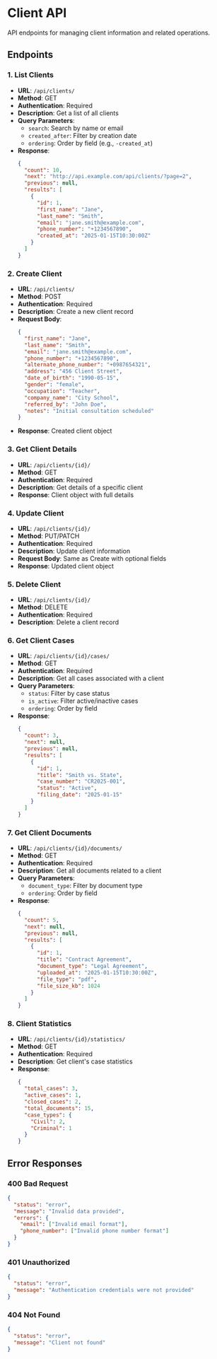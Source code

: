 # Client API

API endpoints for managing client information and related operations.

## Endpoints

### 1. List Clients
- **URL**: `/api/clients/`
- **Method**: GET
- **Authentication**: Required
- **Description**: Get a list of all clients
- **Query Parameters**:
  - `search`: Search by name or email
  - `created_after`: Filter by creation date
  - `ordering`: Order by field (e.g., `-created_at`)
- **Response**:
  ```json
  {
    "count": 10,
    "next": "http://api.example.com/api/clients/?page=2",
    "previous": null,
    "results": [
      {
        "id": 1,
        "first_name": "Jane",
        "last_name": "Smith",
        "email": "jane.smith@example.com",
        "phone_number": "+1234567890",
        "created_at": "2025-01-15T10:30:00Z"
      }
    ]
  }
  ```

### 2. Create Client
- **URL**: `/api/clients/`
- **Method**: POST
- **Authentication**: Required
- **Description**: Create a new client record
- **Request Body**:
  ```json
  {
    "first_name": "Jane",
    "last_name": "Smith",
    "email": "jane.smith@example.com",
    "phone_number": "+1234567890",
    "alternate_phone_number": "+0987654321",
    "address": "456 Client Street",
    "date_of_birth": "1990-05-15",
    "gender": "female",
    "occupation": "Teacher",
    "company_name": "City School",
    "referred_by": "John Doe",
    "notes": "Initial consultation scheduled"
  }
  ```
- **Response**: Created client object

### 3. Get Client Details
- **URL**: `/api/clients/{id}/`
- **Method**: GET
- **Authentication**: Required
- **Description**: Get details of a specific client
- **Response**: Client object with full details

### 4. Update Client
- **URL**: `/api/clients/{id}/`
- **Method**: PUT/PATCH
- **Authentication**: Required
- **Description**: Update client information
- **Request Body**: Same as Create with optional fields
- **Response**: Updated client object

### 5. Delete Client
- **URL**: `/api/clients/{id}/`
- **Method**: DELETE
- **Authentication**: Required
- **Description**: Delete a client record

### 6. Get Client Cases
- **URL**: `/api/clients/{id}/cases/`
- **Method**: GET
- **Authentication**: Required
- **Description**: Get all cases associated with a client
- **Query Parameters**:
  - `status`: Filter by case status
  - `is_active`: Filter active/inactive cases
  - `ordering`: Order by field
- **Response**:
  ```json
  {
    "count": 3,
    "next": null,
    "previous": null,
    "results": [
      {
        "id": 1,
        "title": "Smith vs. State",
        "case_number": "CR2025-001",
        "status": "Active",
        "filing_date": "2025-01-15"
      }
    ]
  }
  ```

### 7. Get Client Documents
- **URL**: `/api/clients/{id}/documents/`
- **Method**: GET
- **Authentication**: Required
- **Description**: Get all documents related to a client
- **Query Parameters**:
  - `document_type`: Filter by document type
  - `ordering`: Order by field
- **Response**:
  ```json
  {
    "count": 5,
    "next": null,
    "previous": null,
    "results": [
      {
        "id": 1,
        "title": "Contract Agreement",
        "document_type": "Legal Agreement",
        "uploaded_at": "2025-01-15T10:30:00Z",
        "file_type": "pdf",
        "file_size_kb": 1024
      }
    ]
  }
  ```

### 8. Client Statistics
- **URL**: `/api/clients/{id}/statistics/`
- **Method**: GET
- **Authentication**: Required
- **Description**: Get client's case statistics
- **Response**:
  ```json
  {
    "total_cases": 3,
    "active_cases": 1,
    "closed_cases": 2,
    "total_documents": 15,
    "case_types": {
      "Civil": 2,
      "Criminal": 1
    }
  }
  ```

## Error Responses

### 400 Bad Request
```json
{
  "status": "error",
  "message": "Invalid data provided",
  "errors": {
    "email": ["Invalid email format"],
    "phone_number": ["Invalid phone number format"]
  }
}
```

### 401 Unauthorized
```json
{
  "status": "error",
  "message": "Authentication credentials were not provided"
}
```

### 404 Not Found
```json
{
  "status": "error",
  "message": "Client not found"
}
```
